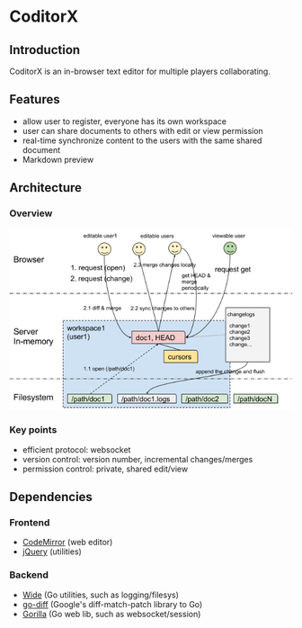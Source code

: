 # CoditorX

## Introduction

CoditorX is an in-browser text editor for multiple players collaborating.

## Features

* allow user to register, everyone has its own workspace
* user can share documents to others with edit or view permission
* real-time synchronize content to the users with the same shared document
* Markdown preview

## Architecture

### Overview

![architecture](architecture.png)

### Key points

* efficient protocol: websocket
* version control: version number, incremental changes/merges
* permission control: private, shared edit/view

## Dependencies

### Frontend

* [CodeMirror](https://github.com/codemirror/codemirror) (web editor)
* [jQuery](http://jquery.com) (utilities)

### Backend

* [Wide](https://github.com/b3log/wide) (Go utilities, such as logging/filesys)
* [go-diff](https://github.com/sergi/go-diff) (Google's diff-match-patch library to Go)
* [Gorilla](https://github.com/gorilla) (Go web lib, such as websocket/session)
